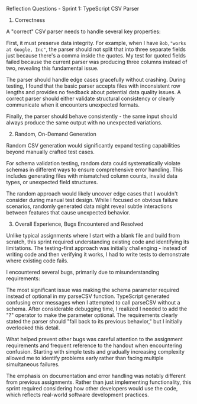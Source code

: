 Reflection Questions - Sprint 1: TypeScript CSV Parser

1. Correctness

A "correct" CSV parser needs to handle several key properties:

First, it must preserve data integrity. For example, when I have `Bob,"works at Google, Inc"`, the parser should not split that into three separate fields just because there's a comma inside the quotes. My test for quoted fields failed because the current parser was producing three columns instead of two, revealing this fundamental issue.

The parser should handle edge cases gracefully without crashing. During testing, I found that the basic parser accepts files with inconsistent row lengths and provides no feedback about potential data quality issues. A correct parser should either validate structural consistency or clearly communicate when it encounters unexpected formats.

Finally, the parser should behave consistently - the same input should always produce the same output with no unexpected variations.

2. Random, On-Demand Generation

Random CSV generation would significantly expand testing capabilities beyond manually crafted test cases.

For schema validation testing, random data could systematically violate schemas in different ways to ensure comprehensive error handling. This includes generating files with mismatched column counts, invalid data types, or unexpected field structures.

The random approach would likely uncover edge cases that I wouldn't consider during manual test design. While I focused on obvious failure scenarios, randomly generated data might reveal subtle interactions between features that cause unexpected behavior.

3. Overall Experience, Bugs Encountered and Resolved

Unlike typical assignments where I start with a blank file and build from scratch, this sprint required understanding existing code and identifying its limitations. The testing-first approach was initially challenging - instead of writing code and then verifying it works, I had to write tests to demonstrate where existing code fails.

I encountered several bugs, primarily due to misunderstanding requirements:

The most significant issue was making the schema parameter required instead of optional in my parseCSV function. TypeScript generated confusing error messages when I attempted to call parseCSV without a schema. After considerable debugging time, I realized I needed to add the "?" operator to make the parameter optional. The requirements clearly stated the parser should "fall back to its previous behavior," but I initially overlooked this detail.

What helped prevent other bugs was careful attention to the assignment requirements and frequent reference to the handout when encountering confusion. Starting with simple tests and gradually increasing complexity allowed me to identify problems early rather than facing multiple simultaneous failures.

The emphasis on documentation and error handling was notably different from previous assignments. Rather than just implementing functionality, this sprint required considering how other developers would use the code, which reflects real-world software development practices.